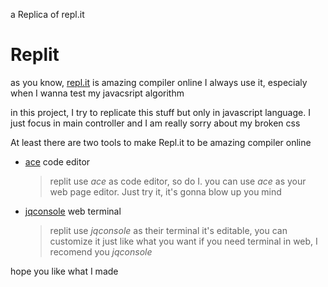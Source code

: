 a Replica of repl.it

# Replit

as you know, [repl.it](https://repl.it/languages/javascript) is amazing compiler online
I always use it, especialy when I wanna test my javacsript algorithm

in this project, I try to replicate this stuff but only in javascript language.
I just focus in main controller and I am really sorry about my broken css


At least there are two tools to make Repl.it to be amazing compiler online

- [ace](http://ace.c9.io/) code editor
    > replit use _ace_ as code editor, so do I. 
    > you can use _ace_ as your web page editor. Just try it, it's gonna blow up you mind

- [jqconsole](replit.github.io/jq-console/) web terminal
    > replit use _jqconsole_ as their terminal
    > it's editable, you can customize it just like what you want
    > if you need terminal in web, I recomend you _jqconsole_

hope you like what I made


